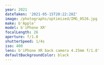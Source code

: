 ```yaml
---
year: 2021
dateTaken: '2021-05-15T20:22:28Z'
image: /photographs/optimized/IMG_0526.jpg
make: b'Apple'
model: b'iPhone XR'
focalLength: 26
aperture: f/1.8
shutterSpeed: 1/4s
iso: 400
lens: b'iPhone XR back camera 4.25mm f/1.8'
defaultBackgroundColor: black
---
```

